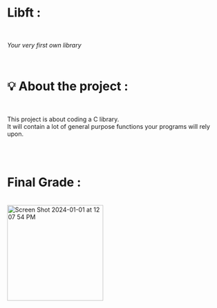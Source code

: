 <h1><strong>Libft : </strong></h1><br>
<p><i>Your very first own library </i><p><br>
<h1>💡 About the project : </h1><br>
<p>This project is about coding a C library. <br>
It will contain a lot of general purpose functions your programs will rely upon.</p> <br><br>

<h1>Final Grade : </h1> <br>
<img width="222" alt="Screen Shot 2024-01-01 at 12 07 54 PM" src="https://github.com/fateemaazaahraae/libft/assets/133344215/a7e4cadc-d076-4803-a912-091e32c8d93c">
